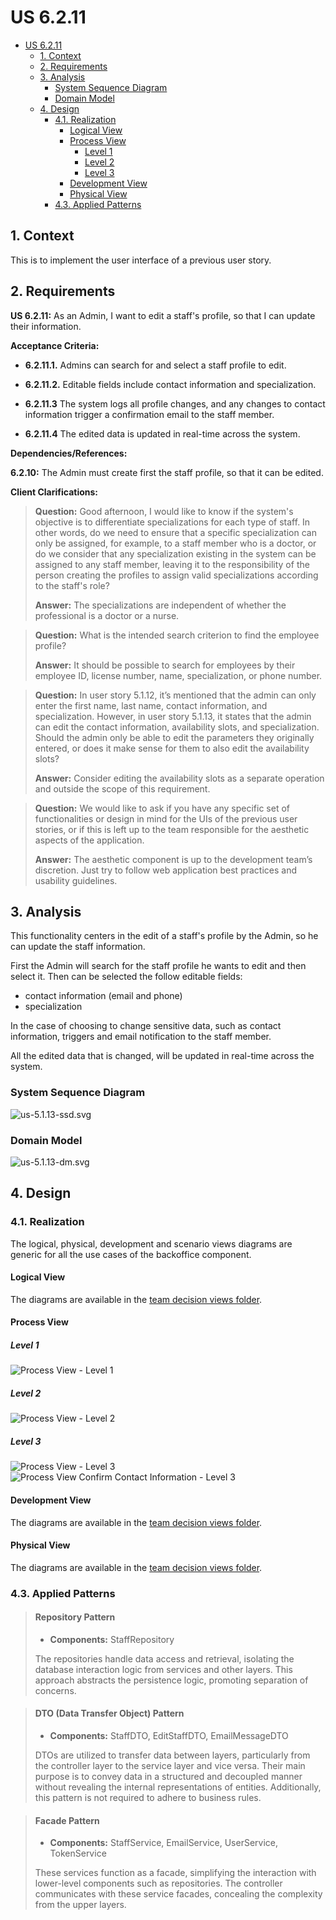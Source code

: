 # US 6.2.11

<!-- TOC -->
* [US 6.2.11](#us-6211)
  * [1. Context](#1-context)
  * [2. Requirements](#2-requirements)
  * [3. Analysis](#3-analysis)
    * [System Sequence Diagram](#system-sequence-diagram)
    * [Domain Model](#domain-model)
  * [4. Design](#4-design)
    * [4.1. Realization](#41-realization)
      * [Logical View](#logical-view)
      * [Process View](#process-view)
        * [Level 1](#level-1)
        * [Level 2](#level-2)
        * [Level 3](#level-3)
      * [Development View](#development-view)
      * [Physical View](#physical-view-)
    * [4.3. Applied Patterns](#43-applied-patterns)
<!-- TOC -->


## 1. Context

This is to implement the user interface of a previous user story.

## 2. Requirements

**US 6.2.11:** As an Admin, I want to edit a staff's profile, so that I can update their information.

**Acceptance Criteria:**

- **6.2.11.1.** Admins can search for and select a staff profile to edit.

- **6.2.11.2.** Editable fields include contact information and specialization.

- **6.2.11.3** The system logs all profile changes, and any changes to contact information trigger a confirmation email
to the staff member.

- **6.2.11.4** The edited data is updated in real-time across the system.

**Dependencies/References:**

**6.2.10:** The Admin must create first the staff profile, so that it can be edited.

**Client Clarifications:**

> **Question:** Good afternoon, I would like to know if the system's objective is to differentiate specializations for
> each type of staff. In other words, do we need to ensure that a specific specialization can only be assigned,
> for example, to a staff member who is a doctor, or do we consider that any specialization existing in the system
> can be assigned to any staff member, leaving it to the responsibility of the person creating the profiles to assign
> valid specializations according to the staff's role?
>
> **Answer:** The specializations are independent of whether the professional is a doctor or a nurse.


> **Question:** What is the intended search criterion to find the employee profile? 
> 
>
> **Answer:** It should be possible to search for employees by their employee ID, license number, name, specialization, or phone number.


> **Question:** In user story 5.1.12, it’s mentioned that the admin can only enter the first name, last name,
> contact information, and specialization. However, in user story 5.1.13, it states that the admin can edit the
> contact information, availability slots, and specialization. Should the admin only be able to edit the
> parameters they originally entered, or does it make sense for them to also edit the availability slots? 
> 
>
> **Answer:** Consider editing the availability slots as a separate operation and outside the scope of this requirement.

> **Question:** We would like to ask if you have any specific set of functionalities or design in mind for the UIs of
> the previous user stories, or if this is left up to the team responsible for the aesthetic aspects of the application.
>
> **Answer:** The aesthetic component is up to the development team’s discretion. Just try to follow web application
> best practices and usability guidelines.


## 3. Analysis

This functionality centers in the edit of a staff's profile by the Admin, so he can update the staff information.

First the Admin will search for the staff profile he wants to edit and then select it. Then can be selected the follow
editable fields:
- contact information (email and phone)
- specialization

In the case of choosing to change sensitive data, such as contact information, triggers and email notification to the
staff member.

All the edited data that is changed, will be updated in real-time across the system.


### System Sequence Diagram

![us-5.1.13-ssd.svg](diagrams/ssd/us-5.1.13-ssd.svg)

### Domain Model

![us-5.1.13-dm.svg](diagrams/dm/us-5.1.13-dm.svg)

## 4. Design

### 4.1. Realization

The logical, physical, development and scenario views diagrams are generic for all the use cases of the backoffice component.

#### Logical View

The diagrams are available in the [team decision views folder](../../team-decisions/views/general-views.md#1-logical-view).

#### Process View

##### Level 1

![Process View - Level 1](diagrams/n1/process-view-nivel1.svg)

##### Level 2

![Process View - Level 2](diagrams/n2/process-view-nivel2.svg)

##### Level 3

![Process View - Level 3](diagrams/n3/process-view-nivel3.svg)
![Process View Confirm Contact Information - Level 3](diagrams/n3/process-view-nivel3-confirmEmail.svg)

#### Development View

The diagrams are available in the [team decision views folder](../../team-decisions/views/general-views.md#3-development-view).

#### Physical View 

The diagrams are available in the [team decision views folder](../../team-decisions/views/general-views.md#4-physical-view).

### 4.3. Applied Patterns

> #### **Repository Pattern**
>
>* **Components:** StaffRepository
>
> The repositories handle data access and retrieval, isolating the database interaction logic from services and other
> layers. This approach abstracts the persistence logic, promoting separation of concerns.


> #### **DTO (Data Transfer Object) Pattern**
>
>* **Components:** StaffDTO, EditStaffDTO, EmailMessageDTO
>
> DTOs are utilized to transfer data between layers, particularly from the controller layer to the service layer and
> vice versa. Their main purpose is to convey data in a structured and decoupled manner without revealing the internal
> representations of entities. Additionally, this pattern is not required to adhere to business rules.


> #### **Facade Pattern**
>
>* **Components:** StaffService, EmailService, UserService, TokenService
>
> These services function as a facade, simplifying the interaction with lower-level components such as repositories.
> The controller communicates with these service facades, concealing the complexity from the upper layers.
